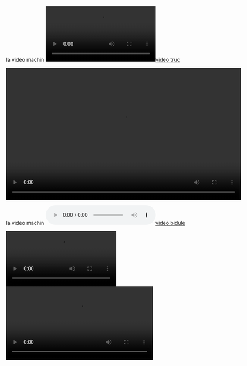 la vidéo machin [![video truc](147.210.74.152/Poppy/torse.ogv)](147.210.74.152/Poppy/torse.ogv)

<video src="147.210.74.152/Poppy/torse.ogv" width="640" height="360" controls="controls" ></video>

la vidéo machin [![video bidule](147.210.74.152/Poppy/Tete_sans_copyright_small.ogg)](210.74.152/Poppy/Tete_sans_copyright_small.ogg)

<video controls>
	<source src="147.210.74.152/Poppy/torse.ogv" type="video/ogv">
	<p>Your browser does not support H.264/MP4.</p>
</video>

<video width="400" controls>
  <source src="mov_bbb.mp4" type="video/mp4">
  <source src="147.210.74.152/Poppy/torse.ogv" type="video/ogv">
  Your browser does not support HTML5 video.
</video>
